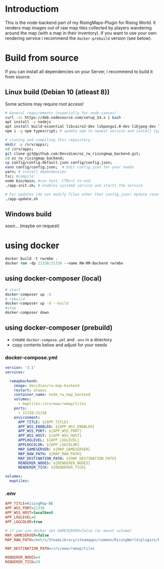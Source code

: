 
# Introductiom
This is the node-backend part of my RisingMaps-Plugin for Rising World. It renders map images out of raw map tiles collected by players wandering around the map (with a map in their inventory).
If you want to use your own rendering service i recommend the `docker-prebuild` version (see below).

# Build from source
If you can install all dependencies on your Server, i recommend to build it from source.

## Linux build (Debian 10 (atleast 8))

Some actions may require root access!

```bash
# General requirements (especially for node-canvas)
curl -sL https://deb.nodesource.com/setup_14.x | bash -
apt install -y nodejs
apt install build-essential libcairo2-dev libpango1.0-dev libjpeg-dev libgif-dev librsvg2-dev git;
npm i -g npm typescript; # update npm to newest version and install typescript compiler

# cloning and compiling this repository
mkdir -p /srv/apps/;
cd /srv/apps;
git clone git@github.com:Devidian/oz_rw_risingmap_backend.git;
cd oz_rw_risingmap_backend;
cp config/config.default.json config/config.json;
nano config/config.json;  # Edit config.json for your needs
yarn; # install dependencies
tsc; #compile
node bin/main; #run test, CTRL+C to end
./app-init.sh; # enables systemd service and starts the service

# For updates (do not modify files other that config.json! Update resets all other changes)
./app-update.sh
```

## Windows build
soon... (maybe on request)

# using docker
```ps
docker build -t rwrmbe .
docker run -dp 21338:21338 --name RW-RM-Backend rwrmbe
```

## using docker-composer (local)

```bash
# start
docker-composer up -d
# rebuild
docker-composer up -d --build
#stop
docker-composer down
```

## using docker-composer (prebuild)
- create `docker-compose.yml` and `.env` in a directory
- copy contents below and adjust for your needs

### docker-compose.yml
```yml
version: '3.1'
services:

  rwmapbackend:
    image: devidian/rw-map-backend
    restart: always
    container_name: node_rw_map_backend
    volumes:
      - maptiles:/srv/www/rwmap/tiles
    ports:
      - 21338:21338
    environment:
      APP_TITLE: ${APP_TITLE}
      APP_WSS_ENABLED: ${APP_WSS_ENABLED}
      APP_WSS_PORT: ${APP_WSS_PORT}
      APP_WSS_HOST: ${APP_WSS_HOST}
      APPLOGLEVEL: ${APP_LOGLEVEL}
      APPLOGCOLOR: ${APP_LOGCOLOR}
      MAP_GAMESERVER: ${MAP_GAMESERVER}
      MAP_RAW_PATH: ${MAP_RAW_PATH}
      MAP_DESTINATION_PATH: ${MAP_DESTINATION_PATH}
      RENDERER_NODES: ${RENDERER_NODES}
      RENDERER_TICK: ${RENDERER_TICK}

volumes:
  maptiles:

```
### .env
```ini
APP_TITLE=RisingMap-BE
APP_WSS_PORT=21338
APP_WSS_HOST=localhost
APP_LOGLEVEL=0
APP_LOGCOLOR=true

# if you use docker set GAMESERVER=false (or mount volume)
MAP_GAMESERVER=false
MAP_RAW_PATH=/mnt/s/SteamLibrary/steamapps/common/RisingWorld/plugins/RisingMaps/tiles/

MAP_DESTINATION_PATH=/srv/www/rwmap/tiles

RENDERER_NODES=4
RENDERER_TICK=20
```